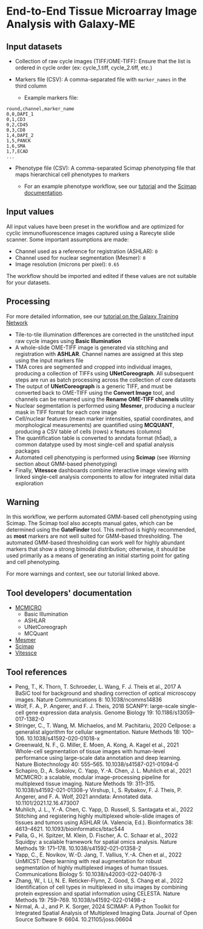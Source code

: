 # End-to-End Tissue Microarray Image Analysis with Galaxy-ME

## Input datasets

- Collection of raw cycle images (TIFF/OME-TIFF): Ensure that the list is ordered in cycle order (ex: cycle_1.tiff, cycle_2.tiff, etc.)
- Markers file (CSV): A comma-separated file with `marker_names` in the third column

    - Example markers file:

```
round,channel,marker_name
0,0,DAPI_1
0,1,CD3
0,2,CD45
0,3,CD8
1,4,DAPI_2
1,5,PANCK
1,6,SMA
1,7,ECAD
...
```


- Phenotype file (CSV): A comma-separated Scimap phenotyping file that maps hierarchical cell phenotypes to markers

    - For an example phenotype workflow, see our [tutorial](https://training.galaxyproject.org/training-material/topics/imaging/tutorials/multiplex-tissue-imaging-TMA/tutorial.html) and the [Scimap documentation](https://scimap-doc.readthedocs.io/en/latest/tutorials/scimap-tutorial-cell-phenotyping/).


## Input values

All input values have been preset in the workflow and are optimized for cyclic immunofluorescence images captured using a Rarecyte slide scanner. Some important assumptions are made:

- Channel used as a reference for registration (ASHLAR): `0`
- Channel used for nuclear segmentation (Mesmer): `0`
- Image resolution (microns per pixel): `0.65`

The workflow should be imported and edited if these values are not suitable for your datasets.

## Processing

For more detailed information, see our [tutorial on the Galaxy Training Network](https://training.galaxyproject.org/training-material/topics/imaging/tutorials/multiplex-tissue-imaging-TMA/tutorial.html)

- Tile-to-tile illumination differences are corrected in the unstitched input raw cycle images using **Basic Illumination**
- A whole-slide OME-TIFF image is generated via stitching and registration with **ASHLAR**. Channel names are assigned at this step using the input markers file
- TMA cores are segmented and cropped into individual images, producing a collection of TIFFs using **UNetCoreograph**. All subsequent steps are run as batch processing across the collection of core datasets
- The output of **UNetCoreograph** is a generic TIFF, and must be converted back to OME-TIFF using the **Convert Image** tool, and channels can be renamed using the **Rename OME-TIFF channels** utility
- Nuclear segmentation is performed using **Mesmer**, producing a nuclear mask in TIFF format for each core image
- Cell/nuclear features (mean marker intensities, spatial coordinates, and morphological measurements) are quantified using **MCQUANT**, producing a CSV table of cells (rows) x features (columns)
- The quantification table is converted to anndata format (h5ad), a common datatype used by most single-cell and spatial analysis packages
- Automated cell phenotyping is performed using **Scimap** (see *Warning* section about GMM-based phenotyping)
- Finally, **Vitessce** dashboards combine interactive image viewing with linked single-cell analysis components to allow for integrated initial data exploration

## Warning

In this workflow, we perform automated GMM-based cell phenotyping using Scimap. The Scimap tool also accepts manual gates, which can be determined using the **GateFinder** tool. This method is highly recommended, as **most** markers are not well suited for GMM-based thresholding. The automated GMM-based thresholding can work well for highly abundant markers that show a strong bimodal distribution; otherwise, it should be used primarily as a means of generating an initial starting point for gating and cell phenotyping.

For more warnings and context, see our tutorial linked above.


## Tool developers' documentation

- [MCMICRO](https://mcmicro.org/)
    - Basic Illumination
    - ASHLAR
    - UNetCoreograph
    - MCQuant
- [Mesmer](https://deepcell.readthedocs.io/en/master/)
- [Scimap](https://scimap-doc.readthedocs.io/en/latest/)
- [Vitessce](https://vitessce.io/)


## Tool references

- Peng, T., K. Thorn, T. Schroeder, L. Wang, F. J. Theis et al., 2017 A BaSiC tool for background and shading correction of optical microscopy images. Nature Communications 8: 10.1038/ncomms14836
- Wolf, F. A., P. Angerer, and F. J. Theis, 2018 SCANPY: large-scale single-cell gene expression data analysis. Genome Biology 19: 10.1186/s13059-017-1382-0
- Stringer, C., T. Wang, M. Michaelos, and M. Pachitariu, 2020 Cellpose: a generalist algorithm for cellular segmentation. Nature Methods 18: 100–106. 10.1038/s41592-020-01018-x
- Greenwald, N. F., G. Miller, E. Moen, A. Kong, A. Kagel et al., 2021 Whole-cell segmentation of tissue images with human-level performance using large-scale data annotation and deep learning. Nature Biotechnology 40: 555–565. 10.1038/s41587-021-01094-0
- Schapiro, D., A. Sokolov, C. Yapp, Y.-A. Chen, J. L. Muhlich et al., 2021 MCMICRO: a scalable, modular image-processing pipeline for multiplexed tissue imaging. Nature Methods 19: 311–315. 10.1038/s41592-021-01308-y
Virshup, I., S. Rybakov, F. J. Theis, P. Angerer, and F. A. Wolf, 2021 anndata: Annotated data. 10.1101/2021.12.16.473007
- Muhlich, J. L., Y.-A. Chen, C. Yapp, D. Russell, S. Santagata et al., 2022 Stitching and registering highly multiplexed whole-slide images of tissues and tumors using ASHLAR (A. Valencia, Ed.). Bioinformatics 38: 4613–4621. 10.1093/bioinformatics/btac544
- Palla, G., H. Spitzer, M. Klein, D. Fischer, A. C. Schaar et al., 2022 Squidpy: a scalable framework for spatial omics analysis. Nature Methods 19: 171–178. 10.1038/s41592-021-01358-2
- Yapp, C., E. Novikov, W.-D. Jang, T. Vallius, Y.-A. Chen et al., 2022 UnMICST: Deep learning with real augmentation for robust segmentation of highly multiplexed images of human tissues. Communications Biology 5: 10.1038/s42003-022-04076-3
- Zhang, W., I. Li, N. E. Reticker-Flynn, Z. Good, S. Chang et al., 2022 Identification of cell types in multiplexed in situ images by combining protein expression and spatial information using CELESTA. Nature Methods 19: 759–769. 10.1038/s41592-022-01498-z
- Nirmal, A. J., and P. K. Sorger, 2024 SCIMAP: A Python Toolkit for Integrated Spatial Analysis of Multiplexed Imaging Data. Journal of Open Source Software 9: 6604. 10.21105/joss.06604
